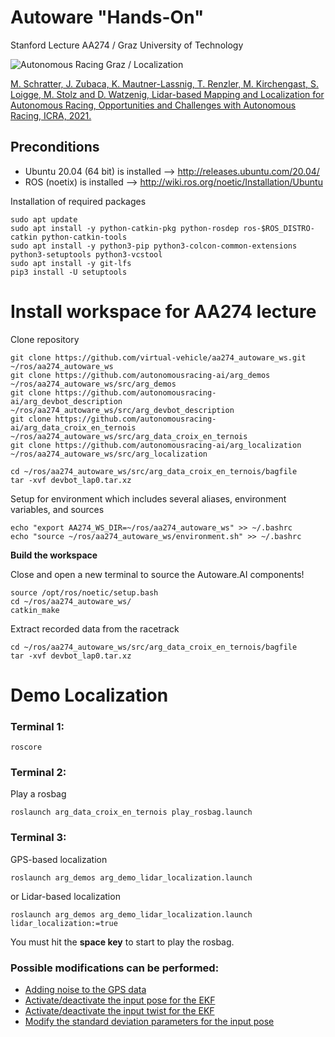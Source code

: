 # Autoware "Hands-On"

Stanford Lecture AA274 / Graz University of Technology 


![Autonomous Racing Graz / Localization](https://github.com/virtual-vehicle/aa274_autoware_ws/blob/master/docs/ARG_Localization.jpg?raw=true "Autonomous Racing Graz / Localiztion")



[M. Schratter, J. Zubaca, K. Mautner-Lassnig, T. Renzler, M. Kirchengast, S. Loigge, M. Stolz and D. Watzenig, Lidar-based Mapping and Localization for Autonomous Racing, Opportunities and Challenges with Autonomous Racing, ICRA, 2021.](https://linklab-uva.github.io/icra-autonomous-racing/contributed_papers/paper4.pdf)

## Preconditions
- Ubuntu 20.04 (64 bit) is installed --> http://releases.ubuntu.com/20.04/
- ROS (noetix) is installed --> http://wiki.ros.org/noetic/Installation/Ubuntu

Installation of required packages
```
sudo apt update
sudo apt install -y python-catkin-pkg python-rosdep ros-$ROS_DISTRO-catkin python-catkin-tools
sudo apt install -y python3-pip python3-colcon-common-extensions python3-setuptools python3-vcstool
sudo apt install -y git-lfs
pip3 install -U setuptools
```


# Install workspace for AA274 lecture
Clone repository
```
git clone https://github.com/virtual-vehicle/aa274_autoware_ws.git ~/ros/aa274_autoware_ws
git clone https://github.com/autonomousracing-ai/arg_demos ~/ros/aa274_autoware_ws/src/arg_demos
git clone https://github.com/autonomousracing-ai/arg_devbot_description ~/ros/aa274_autoware_ws/src/arg_devbot_description
git clone https://github.com/autonomousracing-ai/arg_data_croix_en_ternois ~/ros/aa274_autoware_ws/src/arg_data_croix_en_ternois
git clone https://github.com/autonomousracing-ai/arg_localization ~/ros/aa274_autoware_ws/src/arg_localization 

cd ~/ros/aa274_autoware_ws/src/arg_data_croix_en_ternois/bagfile
tar -xvf devbot_lap0.tar.xz
```
Setup for environment which includes several aliases, environment variables, and sources 
```
echo "export AA274_WS_DIR=~/ros/aa274_autoware_ws" >> ~/.bashrc
echo "source ~/ros/aa274_autoware_ws/environment.sh" >> ~/.bashrc
```	
**Build the workspace**

Close and open a new terminal to source the Autoware.AI components!

```
source /opt/ros/noetic/setup.bash
cd ~/ros/aa274_autoware_ws/
catkin_make
```
Extract recorded data from the racetrack
```
cd ~/ros/aa274_autoware_ws/src/arg_data_croix_en_ternois/bagfile
tar -xvf devbot_lap0.tar.xz
```



# Demo Localization
### Terminal 1:
```
roscore 
```

### Terminal 2:
Play a rosbag
```
roslaunch arg_data_croix_en_ternois play_rosbag.launch 
```

### Terminal 3:
GPS-based localization
```
roslaunch arg_demos arg_demo_lidar_localization.launch
```
or Lidar-based localization
```
roslaunch arg_demos arg_demo_lidar_localization.launch lidar_localization:=true
```

You must hit the **space key** to start to play the rosbag.

### Possible modifications can be performed:
- [Adding noise to the GPS data](https://github.com/autonomousracing-ai/arg_localization/blob/main/arg_localization/launch/gps_pose_estimator.launch#L4)
- [Activate/deactivate the input pose for the EKF](https://github.com/autonomousracing-ai/arg_demos/blob/main/launch/arg_demo_localization.launch#L81)
- [Activate/deactivate the input twist for the EKF](https://github.com/autonomousracing-ai/arg_demos/blob/main/launch/arg_demo_localization.launch#L88)
- [Modify the standard deviation parameters for the input pose](https://github.com/autonomousracing-ai/arg_demos/blob/main/launch/arg_demo_localization.launch#L83)



